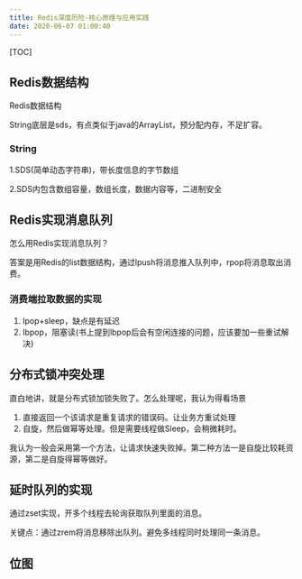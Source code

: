 ```yaml
---
title: Redis深度历险-核心原理与应用实践
date: 2020-06-07 01:00:40
---
```


[TOC]

## Redis数据结构

Redis数据结构

String底层是sds，有点类似于java的ArrayList，预分配内存，不足扩容。

### String

1.SDS(简单动态字符串)，带长度信息的字节数组

2.SDS内包含数组容量，数组长度，数据内容等，二进制安全

## Redis实现消息队列

怎么用Redis实现消息队列？

答案是用Redis的list数据结构，通过lpush将消息推入队列中，rpop将消息取出消费。

### 消费端拉取数据的实现

1. lpop+sleep，缺点是有延迟
2. lbpop，阻塞读(书上提到lbpop后会有空闲连接的问题，应该要加一些重试解决)

## 分布式锁冲突处理

直白地讲，就是分布式锁加锁失败了。怎么处理呢，我认为得看场景

1. 直接返回一个该请求是重复请求的错误码。让业务方重试处理
2. 自旋，然后做幂等处理。但是需要线程做Sleep，会稍微耗时。

我认为一般会采用第一个方法，让请求快速失败掉。第二种方法一是自旋比较耗资源，第二是自旋得幂等做好。

## 延时队列的实现

通过zset实现，开多个线程去轮询获取队列里面的消息。

关键点：通过zrem将消息移除出队列。避免多线程同时处理同一条消息。

## 位图

